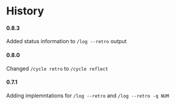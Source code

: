 # History

#### 0.8.3
Added status information to `/log --retro` output 

#### 0.8.0
Changed `/cycle retro` to `/cycle reflect`

#### 0.7.1
Adding implemntations for `/log --retro` and `/log --retro -q NUM`
